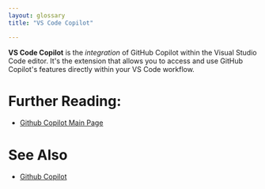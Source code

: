 ```yaml
---
layout: glossary
title: "VS Code Copilot"

---
```



**VS Code Copilot** is the *integration* of GitHub Copilot within the Visual Studio Code editor. It's the extension that allows you to access and use GitHub Copilot's features directly within your VS Code workflow.

# Further Reading:
  - [Github Copilot Main Page](https://github.com/features/copilot)


# See Also

- [Github Copilot](../github-copilot/)